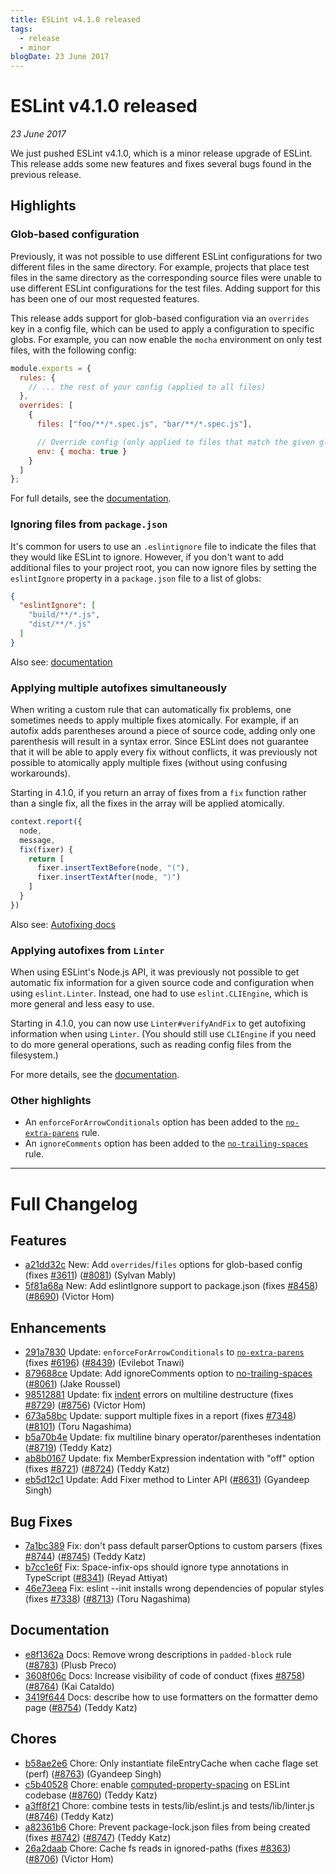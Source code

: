 ```yaml
---
title: ESLint v4.1.0 released
tags:
  - release
  - minor
blogDate: 23 June 2017
---
```

# ESLint v4.1.0 released

_23 June 2017_

We just pushed ESLint v4.1.0, which is a minor release upgrade of ESLint. This release adds some new features and fixes several bugs found in the previous release.

## Highlights

### Glob-based configuration

Previously, it was not possible to use different ESLint configurations for two different files in the same directory. For example, projects that place test files in the same directory as the corresponding source files were unable to use different ESLint configurations for the test files. Adding support for this has been one of our most requested features.

This release adds support for glob-based configuration via an `overrides` key in a config file, which can be used to apply a configuration to specific globs. For example, you can now enable the `mocha` environment on only test files, with the following config:

```js
module.exports = {
  rules: {
    // ... the rest of your config (applied to all files)
  },
  overrides: [
    {
      files: ["foo/**/*.spec.js", "bar/**/*.spec.js"],

      // Override config (only applied to files that match the given globs)
      env: { mocha: true }
    }
  ]
};
```

For full details, see the [documentation](/docs/user-guide/configuring#configuration-based-on-glob-patterns).

### Ignoring files from `package.json`

It's common for users to use an `.eslintignore` file to indicate the files that they would like ESLint to ignore. However, if you don't want to add additional files to your project root, you can now ignore files by setting the `eslintIgnore` property in a `package.json` file to a list of globs:

```json
{
  "eslintIgnore": [
    "build/**/*.js",
    "dist/**/*.js"
  ]
}
```

Also see: [documentation](/docs/user-guide/configuring#ignoring-files-and-directories)

### Applying multiple autofixes simultaneously

When writing a custom rule that can automatically fix problems, one sometimes needs to apply multiple fixes atomically. For example, if an autofix adds parentheses around a piece of source code, adding only one parenthesis will result in a syntax error. Since ESLint does not guarantee that it will be able to apply every fix without conflicts, it was previously not possible to atomically apply multiple fixes (without using confusing workarounds).

Starting in 4.1.0, if you return an array of fixes from a `fix` function rather than a single fix, all the fixes in the array will be applied atomically.

```js
context.report({
  node,
  message,
  fix(fixer) {
    return [
      fixer.insertTextBefore(node, "("),
      fixer.insertTextAfter(node, ")")
    ]
  }
})
```

Also see: [Autofixing docs](/docs/developer-guide/working-with-rules#applying-fixes)

### Applying autofixes from `Linter`

When using ESLint's Node.js API, it was previously not possible to get automatic fix information for a given source code and configuration when using `eslint.Linter`. Instead, one had to use `eslint.CLIEngine`, which is more general and less easy to use.

Starting in 4.1.0, you can now use `Linter#verifyAndFix` to get autofixing information when using `Linter`. (You should still use `CLIEngine` if you need to do more general operations, such as reading config files from the filesystem.)

For more details, see the [documentation](/docs/developer-guide/nodejs-api#verifyandfix).

### Other highlights

* An `enforceForArrowConditionals` option has been added to the [`no-extra-parens`](/docs/rules/no-extra-parens) rule.
* An `ignoreComments` option has been added to the [`no-trailing-spaces`](/docs/rules/no-trailing-spaces) rule.

---

# Full Changelog

## Features


* [a21dd32c](https://github.com/eslint/eslint/commit/a21dd32c) New: Add `overrides`/`files` options for glob-based config (fixes [#3611](https://github.com/eslint/eslint/issues/3611)) ([#8081](https://github.com/eslint/eslint/issues/8081)) (Sylvan Mably)
* [5f81a68a](https://github.com/eslint/eslint/commit/5f81a68a) New: Add eslintIgnore support to package.json (fixes [#8458](https://github.com/eslint/eslint/issues/8458)) ([#8690](https://github.com/eslint/eslint/issues/8690)) (Victor Hom)




## Enhancements


* [291a7830](https://github.com/eslint/eslint/commit/291a7830) Update: `enforceForArrowConditionals` to [`no-extra-parens`](/docs/rules/no-extra-parens) (fixes [#6196](https://github.com/eslint/eslint/issues/6196)) ([#8439](https://github.com/eslint/eslint/issues/8439)) (Evilebot Tnawi)
* [879688ce](https://github.com/eslint/eslint/commit/879688ce) Update: Add ignoreComments option to [no-trailing-spaces](/docs/rules/no-trailing-spaces) ([#8061](https://github.com/eslint/eslint/issues/8061)) (Jake Roussel)
* [98512881](https://github.com/eslint/eslint/commit/98512881) Update: fix [indent](/docs/rules/indent) errors on multiline destructure (fixes [#8729](https://github.com/eslint/eslint/issues/8729)) ([#8756](https://github.com/eslint/eslint/issues/8756)) (Victor Hom)
* [673a58bc](https://github.com/eslint/eslint/commit/673a58bc) Update: support multiple fixes in a report (fixes [#7348](https://github.com/eslint/eslint/issues/7348)) ([#8101](https://github.com/eslint/eslint/issues/8101)) (Toru Nagashima)
* [b5a70b4e](https://github.com/eslint/eslint/commit/b5a70b4e) Update: fix multiline binary operator/parentheses indentation ([#8719](https://github.com/eslint/eslint/issues/8719)) (Teddy Katz)
* [ab8b0167](https://github.com/eslint/eslint/commit/ab8b0167) Update: fix MemberExpression indentation with "off" option (fixes [#8721](https://github.com/eslint/eslint/issues/8721)) ([#8724](https://github.com/eslint/eslint/issues/8724)) (Teddy Katz)
* [eb5d12c1](https://github.com/eslint/eslint/commit/eb5d12c1) Update: Add Fixer method to Linter API ([#8631](https://github.com/eslint/eslint/issues/8631)) (Gyandeep Singh)




## Bug Fixes


* [7a1bc389](https://github.com/eslint/eslint/commit/7a1bc389) Fix: don't pass default parserOptions to custom parsers (fixes [#8744](https://github.com/eslint/eslint/issues/8744)) ([#8745](https://github.com/eslint/eslint/issues/8745)) (Teddy Katz)
* [b7cc1e6f](https://github.com/eslint/eslint/commit/b7cc1e6f) Fix: Space-infix-ops should ignore type annotations in TypeScript ([#8341](https://github.com/eslint/eslint/issues/8341)) (Reyad Attiyat)
* [46e73eea](https://github.com/eslint/eslint/commit/46e73eea) Fix: eslint --init installs wrong dependencies of popular styles (fixes [#7338](https://github.com/eslint/eslint/issues/7338)) ([#8713](https://github.com/eslint/eslint/issues/8713)) (Toru Nagashima)




## Documentation


* [e8f1362a](https://github.com/eslint/eslint/commit/e8f1362a) Docs: Remove wrong descriptions in `padded-block` rule ([#8783](https://github.com/eslint/eslint/issues/8783)) (Plusb Preco)
* [3608f06c](https://github.com/eslint/eslint/commit/3608f06c) Docs: Increase visibility of code of conduct (fixes [#8758](https://github.com/eslint/eslint/issues/8758)) ([#8764](https://github.com/eslint/eslint/issues/8764)) (Kai Cataldo)
* [3419f644](https://github.com/eslint/eslint/commit/3419f644) Docs: describe how to use formatters on the formatter demo page ([#8754](https://github.com/eslint/eslint/issues/8754)) (Teddy Katz)








## Chores


* [b58ae2e6](https://github.com/eslint/eslint/commit/b58ae2e6) Chore: Only instantiate fileEntryCache when cache flage set (perf) ([#8763](https://github.com/eslint/eslint/issues/8763)) (Gyandeep Singh)
* [c5b40528](https://github.com/eslint/eslint/commit/c5b40528) Chore: enable [computed-property-spacing](/docs/rules/computed-property-spacing) on ESLint codebase ([#8760](https://github.com/eslint/eslint/issues/8760)) (Teddy Katz)
* [a3ff8f21](https://github.com/eslint/eslint/commit/a3ff8f21) Chore: combine tests in tests/lib/eslint.js and tests/lib/linter.js ([#8746](https://github.com/eslint/eslint/issues/8746)) (Teddy Katz)
* [a82361b6](https://github.com/eslint/eslint/commit/a82361b6) Chore: Prevent package-lock.json files from being created (fixes [#8742](https://github.com/eslint/eslint/issues/8742)) ([#8747](https://github.com/eslint/eslint/issues/8747)) (Teddy Katz)
* [26a2daab](https://github.com/eslint/eslint/commit/26a2daab) Chore: Cache fs reads in ignored-paths (fixes [#8363](https://github.com/eslint/eslint/issues/8363)) ([#8706](https://github.com/eslint/eslint/issues/8706)) (Victor Hom)
